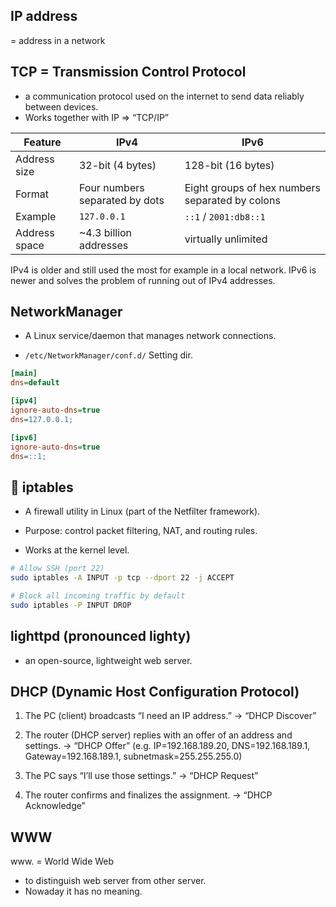 ## IP address
 = address in a network

## TCP = Transmission Control Protocol

* a communication protocol used on the internet to send data reliably between devices.
* Works together with IP ⇒ “TCP/IP”

| Feature       | IPv4                           | IPv6                                            |
| ------------- | ------------------------------ | ----------------------------------------------- |
| Address size  | 32-bit (4 bytes)               | 128-bit (16 bytes)                              |
| Format        | Four numbers separated by dots | Eight groups of hex numbers separated by colons |
| Example       | `127.0.0.1`                    | `::1` / `2001:db8::1`                           |
| Address space | \~4.3 billion addresses        | virtually unlimited                             |

IPv4 is older and still used the most for example in a local network.
IPv6 is newer and solves the problem of running out of IPv4 addresses.


## NetworkManager

* A Linux service/daemon that manages network connections.

* `/etc/NetworkManager/conf.d/` Setting dir.

```ini
[main]
dns=default

[ipv4]
ignore-auto-dns=true
dns=127.0.0.1;

[ipv6]
ignore-auto-dns=true
dns=::1;
```





## 📌 iptables

* A firewall utility in Linux (part of the Netfilter framework).

* Purpose: control packet filtering, NAT, and routing rules.

* Works at the kernel level.

```bash
# Allow SSH (port 22)
sudo iptables -A INPUT -p tcp --dport 22 -j ACCEPT

# Block all incoming traffic by default
sudo iptables -P INPUT DROP
```

## lighttpd (pronounced lighty) 

* an open-source, lightweight web server. 





## DHCP (Dynamic Host Configuration Protocol)

1. The PC (client) broadcasts “I need an IP address.”
→ “DHCP Discover”

2. The router (DHCP server) replies with an offer of an address and settings.
→ “DHCP Offer”
(e.g. IP=192.168.189.20, DNS=192.168.189.1, Gateway=192.168.189.1, subnetmask=255.255.255.0)

3. The PC says “I’ll use those settings.”
→ “DHCP Request”

4. The router confirms and finalizes the assignment.
→ “DHCP Acknowledge”



## WWW
www. = World Wide Web
* to distinguish web server from other server.
* Nowaday it has no meaning.